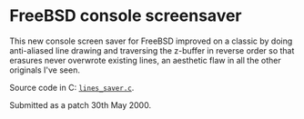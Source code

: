 FreeBSD console screensaver
===========================

This new console screen saver for FreeBSD improved on a classic by doing
anti-aliased line drawing and traversing the z-buffer in reverse order so
that erasures never overwrote existing lines, an aesthetic flaw in all the
other originals I've seen.

Source code in C: [`lines_saver.c`](https://github.com/jloughry/FreeBSD/blob/master/lines_saver.c).

Submitted as a patch 30th May 2000.

